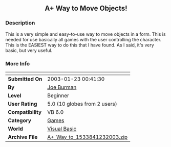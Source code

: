 ﻿<div align="center">

## A\+ Way to Move Objects\!


</div>

### Description

This is a very simple and easy-to-use way to move objects in a form. This is needed for use basically all games with the user controlling the character. This is the EASIEST way to do this that I have found. As I said, it's very basic, but very useful.
 
### More Info
 


<span>             |<span>
---                |---
**Submitted On**   |2003-01-23 00:41:30
**By**             |[Joe Burman](https://github.com/Planet-Source-Code/PSCIndex/blob/master/ByAuthor/joe-burman.md)
**Level**          |Beginner
**User Rating**    |5.0 (10 globes from 2 users)
**Compatibility**  |VB 6\.0
**Category**       |[Games](https://github.com/Planet-Source-Code/PSCIndex/blob/master/ByCategory/games__1-38.md)
**World**          |[Visual Basic](https://github.com/Planet-Source-Code/PSCIndex/blob/master/ByWorld/visual-basic.md)
**Archive File**   |[A\+\_Way\_to\_1533841232003\.zip](https://github.com/Planet-Source-Code/joe-burman-a-way-to-move-objects__1-42670/archive/master.zip)








